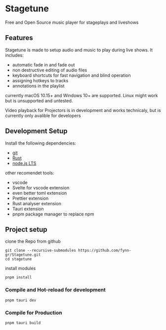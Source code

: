 # Stagetune

Free and Open Source music player for stageplays and liveshows

## Features

Stagetune is made to setup audio and music to play during live shows. It includes:

- automatic fade in and fade out
- non destructive editing of audio files
- keyboard shortcuts for fast navigation and blind operation
- assigning hotkeys to tracks
- annotations in the playlist

currently macOS 10.15+ and Windows 10+ are supported. Linux might work but is unsupported and untested.

Video playback for Projectors is in development and works technicaly, but is currently only avalible for developers

## Development Setup

Install the following dependencies:

- [git](https://git-scm.com/)
- [Rust](https://www.rust-lang.org/)
- [node.js LTS](https://nodejs.org/en)

other recomendet tools:

- vscode
- Svelte for vscode extension
- even better toml extension
- Prettier extension
- Rust analyser extension
- Tauri extension
- pnpm package manager to replace npm

## Project setup

clone the Repo from github

```
git clone --recursive-submodules https://github.com/fynn-gr/Stagetune.git
cd stagetune
```

install modules

```
pnpm install
```

### Compile and Hot-reload for development

```
pnpm tauri dev
```

### Compile for Production

```
pnpm tauri build
```
